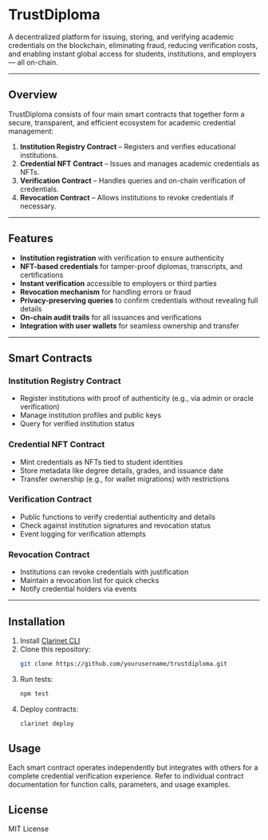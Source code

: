# TrustDiploma

A decentralized platform for issuing, storing, and verifying academic credentials on the blockchain, eliminating fraud, reducing verification costs, and enabling instant global access for students, institutions, and employers — all on-chain.

---

## Overview

TrustDiploma consists of four main smart contracts that together form a secure, transparent, and efficient ecosystem for academic credential management:

1. **Institution Registry Contract** – Registers and verifies educational institutions.
2. **Credential NFT Contract** – Issues and manages academic credentials as NFTs.
3. **Verification Contract** – Handles queries and on-chain verification of credentials.
4. **Revocation Contract** – Allows institutions to revoke credentials if necessary.

---

## Features

- **Institution registration** with verification to ensure authenticity  
- **NFT-based credentials** for tamper-proof diplomas, transcripts, and certifications  
- **Instant verification** accessible to employers or third parties  
- **Revocation mechanism** for handling errors or fraud  
- **Privacy-preserving queries** to confirm credentials without revealing full details  
- **On-chain audit trails** for all issuances and verifications  
- **Integration with user wallets** for seamless ownership and transfer  

---

## Smart Contracts

### Institution Registry Contract
- Register institutions with proof of authenticity (e.g., via admin or oracle verification)
- Manage institution profiles and public keys
- Query for verified institution status

### Credential NFT Contract
- Mint credentials as NFTs tied to student identities
- Store metadata like degree details, grades, and issuance date
- Transfer ownership (e.g., for wallet migrations) with restrictions

### Verification Contract
- Public functions to verify credential authenticity and details
- Check against institution signatures and revocation status
- Event logging for verification attempts

### Revocation Contract
- Institutions can revoke credentials with justification
- Maintain a revocation list for quick checks
- Notify credential holders via events

---

## Installation

1. Install [Clarinet CLI](https://docs.hiro.so/clarinet/getting-started)
2. Clone this repository:
   ```bash
   git clone https://github.com/yourusername/trustdiploma.git
   ```
3. Run tests:
    ```bash
    npm test
    ```
4. Deploy contracts:
    ```bash
    clarinet deploy
    ```

## Usage

Each smart contract operates independently but integrates with others for a complete credential verification experience.
Refer to individual contract documentation for function calls, parameters, and usage examples.

## License

MIT License
